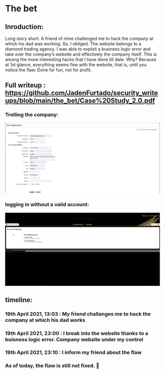 # The bet

## Inroduction:

Long story short. A friend of mine challenged me to hack the company at which his dad was working. So, I obliged. 
The website belongs to a diamond trading agency. I was able to exploit a business logic error and take over the company’s website and effectively the company itself.
This is among the more interesting hacks that I have done till date. Why? Because at 1st glance, everything seems fine with the website, that is, until you notice the flaw. Done for fun, not for profit.

## Full writeup : https://github.com/JadenFurtado/security_writeups/blob/main/the_bet/Case%20Study_2.0.pdf

### Trolling the company:

<img src="https://github.com/JadenFurtado/security_writeups/blob/main/the_bet/c.jpg" />

### logging in without a valid account:

<img src="https://github.com/JadenFurtado/security_writeups/blob/main/the_bet/e.jpg" />

## timeline:

### 19th April 2021, 13:03 : My friend challanges me to hack the company at which his dad works
### 19th April 2021, 23:00 : I break into the website thanks to a buisness logic error. Company website under my control
### 19th April 2021, 23:10 : I inform my friend about the flaw
### As of today, the flaw is still not fixed. 🙅
